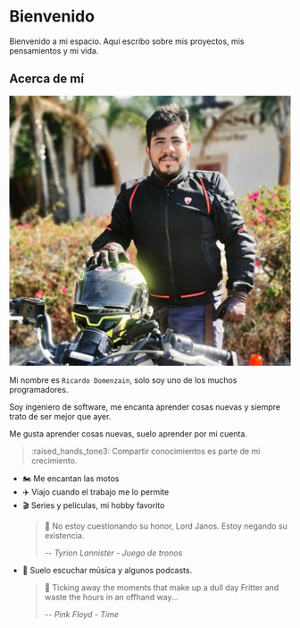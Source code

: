 # Bienvenido

Bienvenido a mi espacio. Aquí escribo sobre mis proyectos, mis pensamientos y mi vida.

## Acerca de mí

![Ricardo Domenzain](./../../overrides/assets/images/me.jpg)

Mi nombre es `Ricardo Domenzain`, solo soy uno de los muchos programadores.

Soy ingeniero de software, me encanta aprender cosas nuevas y siempre trato de ser mejor que ayer.

Me gusta aprender cosas nuevas, suelo aprender por mi cuenta.

> :raised_hands_tone3: Compartir conocimientos es parte de mi crecimiento.

- :motorcycle: Me encantan las motos
- :airplane: Viajo cuando el trabajo me lo permite
- :clapper: Series y películas, mi hobby favorito
  > :dragon_face: No estoy cuestionando su honor, Lord Janos. Estoy negando su existencia.
  >
  > -- <cite>Tyrion Lannister - Juego de tronos</cite>
- :musical_note: Suelo escuchar música y algunos podcasts.
  > :musical_score: Ticking away the moments that make up a dull day 
  > Fritter and waste the hours in an offhand way...
  > 
  > -- <cite>Pink Floyd - Time</cite>
